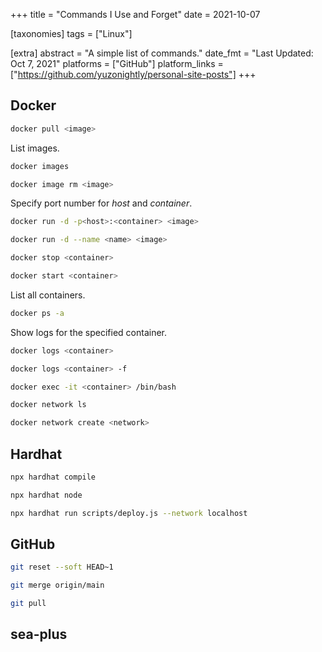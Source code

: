 +++
title = "Commands I Use and Forget"
date = 2021-10-07

[taxonomies]
tags = ["Linux"]

[extra]
abstract = "A simple list of commands."
date_fmt = "Last Updated: Oct 7, 2021"
platforms = ["GitHub"]
platform_links = ["https://github.com/yuzonightly/personal-site-posts"]
+++

## Docker

```bash
docker pull <image>
```

List images.

```bash
docker images
```

```bash
docker image rm <image>
```

Specify port number for _host_ and _container_.

```bash
docker run -d -p<host>:<container> <image>
```

```bash
docker run -d --name <name> <image>
```

```bash
docker stop <container>
```

```bash
docker start <container>
```

List all containers.

```bash
docker ps -a
```

Show logs for the specified container.

```bash
docker logs <container>
```

```bash
docker logs <container> -f
```

```bash
docker exec -it <container> /bin/bash
```

```bash
docker network ls
```

```bash
docker network create <network>
```

## Hardhat

```bash
npx hardhat compile
```

```bash
npx hardhat node
```

```bash
npx hardhat run scripts/deploy.js --network localhost
```

## GitHub

```bash
git reset --soft HEAD~1
```

```bash
git merge origin/main
```

```bash
git pull
```

## sea-plus

```bash

```

```bash

```
